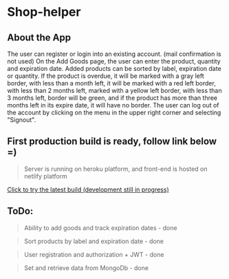 # Shop-helper

## About the App

The user can register or login into an existing account. (mail confirmation is not used)
On the Add Goods page, the user can enter the product, quantity and expiration date.
Added products can be sorted by label, expiration date or quantity.
If the product is overdue, it will be marked with a gray left border,
with less than a month left, it will be marked with a red left border,
with less than 2 months left, marked with a yellow left border,
with less than 3 months left, border will be green,
and if the product has more than three months left in its expire date, it will have no border.
The user can log out of the account by clicking on the menu in the upper right corner and selecting "Signout".

## First production build is ready, follow link below =)

> Server is running on heroku platform, and front-end is hosted on netlify platform

[Click to try the latest build (development still in progress)](https://shop-helper.netlify.app/)

## ToDo:

> Ability to add goods and track expiration dates - done

> Sort products by label and expiration date - done

> User registration and authorization + JWT - done

> Set and retrieve data from MongoDb - done
